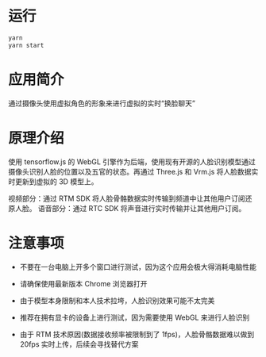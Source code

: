 # 运行

```bash
yarn
yarn start
```
# 应用简介
通过摄像头使用虚拟角色的形象来进行虚拟的实时“换脸聊天”

# 原理介绍
使用 tensorflow.js 的 WebGL 引擎作为后端，使用现有开源的人脸识别模型通过摄像头识别人脸的位置以及五官的状态。再通过 Three.js 和 Vrm.js 将人脸数据实时更新到虚拟的 3D 模型上。

视频部分：通过 RTM SDK 将人脸骨骼数据实时传输到频道中让其他用户订阅还原人脸。
语音部分：通过 RTC SDK 将声音进行实时传输并让其他用户订阅。

# 注意事项

- 不要在一台电脑上开多个窗口进行测试，因为这个应用会极大得消耗电脑性能
- 请确保使用最新版本 Chrome 浏览器打开
- 由于模型本身限制和本人技术拉垮，人脸识别效果可能不太完美
- 推荐在拥有显卡的设备上进行测试，因为需要使用 WebGL 来进行人脸识别

- 由于 RTM 技术原因(数据接收频率被限制到了 1fps)，人脸骨骼数据难以做到 20fps 实时上传，后续会寻找替代方案